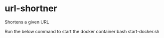 # url-shortner
Shortens a given URL

Run the below command to start the docker container
bash start-docker.sh
